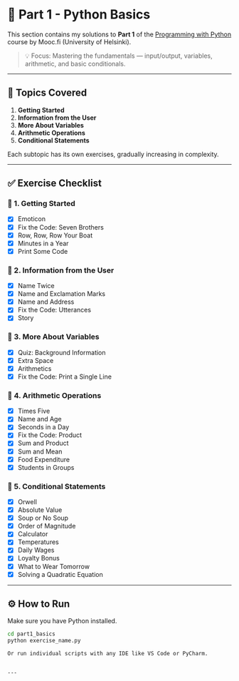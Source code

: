 # 🧱 Part 1 - Python Basics

This section contains my solutions to **Part 1** of the [Programming with Python](https://programming-25.mooc.fi/) course by Mooc.fi (University of Helsinki).

> 💡 Focus: Mastering the fundamentals — input/output, variables, arithmetic, and basic conditionals.

---

## 🧠 Topics Covered

1. **Getting Started**
2. **Information from the User**
3. **More About Variables**
4. **Arithmetic Operations**
5. **Conditional Statements**

Each subtopic has its own exercises, gradually increasing in complexity.

---

## ✅ Exercise Checklist

### 🔹 1. Getting Started
- [x] Emoticon
- [x] Fix the Code: Seven Brothers
- [x] Row, Row, Row Your Boat
- [x] Minutes in a Year
- [x] Print Some Code

### 🔹 2. Information from the User
- [x] Name Twice
- [x] Name and Exclamation Marks
- [x] Name and Address
- [x] Fix the Code: Utterances
- [x] Story

### 🔹 3. More About Variables
- [x] Quiz: Background Information
- [x] Extra Space
- [x] Arithmetics
- [x] Fix the Code: Print a Single Line

### 🔹 4. Arithmetic Operations
- [x] Times Five
- [x] Name and Age
- [x] Seconds in a Day
- [x] Fix the Code: Product
- [x] Sum and Product
- [x] Sum and Mean
- [x] Food Expenditure
- [x] Students in Groups

### 🔹 5. Conditional Statements
- [x] Orwell
- [x] Absolute Value
- [x] Soup or No Soup
- [x] Order of Magnitude
- [x] Calculator
- [x] Temperatures
- [x] Daily Wages
- [x] Loyalty Bonus
- [x] What to Wear Tomorrow
- [x] Solving a Quadratic Equation

---

## ⚙️ How to Run

Make sure you have Python installed.

```bash
cd part1_basics
python exercise_name.py

Or run individual scripts with any IDE like VS Code or PyCharm.


---

